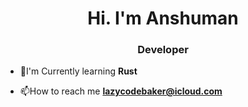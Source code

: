 <h1 align="center">Hi. I'm Anshuman</h1>

<h3 align="center">Developer</h3>

- 🧠I'm Currently learning **Rust**

- 📫How to reach me **lazycodebaker@icloud.com**
